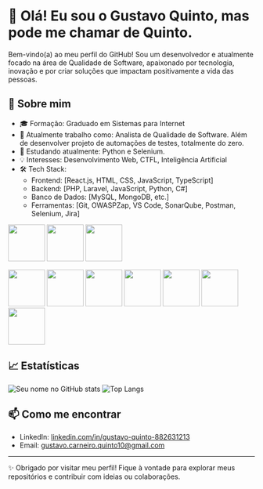 # 👋 Olá! Eu sou o Gustavo Quinto, mas pode me chamar de Quinto.

Bem-vindo(a) ao meu perfil do GitHub! Sou um desenvolvedor e atualmente focado na área de Qualidade de Software, apaixonado por tecnologia, inovação e por criar soluções que impactam positivamente a vida das pessoas.

## 🚀 Sobre mim

- 🎓 Formação: Graduado em Sistemas para Internet
- 💼 Atualmente trabalho como: Analista de Qualidade de Software. Além de desenvolver projeto de automações de testes, totalmente do zero.
- 🌱 Estudando atualmente: Python e Selenium.
- 💡 Interesses: Desenvolvimento Web, CTFL, Inteligência Artificial
- 🛠️ Tech Stack:
  - Frontend: [React.js, HTML, CSS, JavaScript, TypeScript]
  - Backend: [PHP, Laravel, JavaScript, Python, C#]
  - Banco de Dados: [MySQL, MongoDB, etc.]
  - Ferramentas: [Git, OWASPZap, VS Code, SonarQube, Postman, Selenium, Jira]
<p align="left">
 <img src="https://cdn.jsdelivr.net/gh/devicons/devicon@latest/icons/linux/linux-original.svg" height="75" />
 <img src="https://cdn.jsdelivr.net/gh/devicons/devicon@latest/icons/apple/apple-original.svg" height="75"/>
 <img src="https://cdn.jsdelivr.net/gh/devicons/devicon@latest/icons/windows11/windows11-original-wordmark.svg" height="75"/>  
  
</p>
<p align="left">
  <img src="https://cdn.jsdelivr.net/gh/devicons/devicon@latest/icons/python/python-original-wordmark.svg" height="75" />
  <img src="https://cdn.jsdelivr.net/gh/devicons/devicon@latest/icons/selenium/selenium-original.svg" height="75"/>
  <img src="https://cdn.jsdelivr.net/gh/devicons/devicon@latest/icons/cypressio/cypressio-original-wordmark.svg" height="75"/>
  <img src="https://cdn.jsdelivr.net/gh/devicons/devicon@latest/icons/postman/postman-original.svg" height="75"/>      
  <img src="https://cdn.jsdelivr.net/gh/devicons/devicon@latest/icons/sonarqube/sonarqube-original-wordmark.svg" height="75"/>
  <img src="https://cdn.jsdelivr.net/gh/devicons/devicon@latest/icons/laravel/laravel-original.svg" height="75"/>
  <img src="https://cdn.jsdelivr.net/gh/devicons/devicon@latest/icons/mysql/mysql-original-wordmark.svg"  height="75"/>
</p>  

## 📈 Estatísticas

![Seu nome no GitHub stats](https://github-readme-stats.vercel.app/api?username=gustavocquinto&show_icons=true&theme=radical)
![Top Langs](https://github-readme-stats.vercel.app/api/top-langs/?username=gustavocquinto&layout=compact&theme=radical)

## 📫 Como me encontrar

- LinkedIn: [linkedin.com/in/gustavo-quinto-882631213](https://linkedin.com/in/seu-usuario](https://www.linkedin.com/in/gustavo-quinto-882631213/))
- Email: [gustavo.carneiro.quinto10@gmail.com](mailto:gustavo.carneiro.quinto10@gmail.com)

---

✨ Obrigado por visitar meu perfil! Fique à vontade para explorar meus repositórios e contribuir com ideias ou colaborações.

